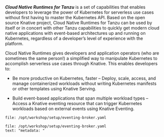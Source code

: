 ***Cloud Native Runtimes for Tanzu*** is a set of capabilities that enables developers to leverage the power of Kubernetes for serverless use cases without first having to master the Kubernetes API. Based on the open source Knative project, Cloud Native Runtimes for Tanzu can be used by itself or in concert with other Tanzu capabilities to quickly get modern cloud native applications with event-based architectures up and running on Kubernetes, regardless of a developer’s level of experience with the platform.

Cloud Native Runtimes gives developers and application operators (who are sometimes the same person!) a simplified way to manipulate Kubernetes to accomplish serverless use cases through Knative. This enables developers to:

- Be more productive on Kubernetes, faster – Deploy, scale, access, and manage containerized workloads without writing Kubernetes manifests or other templates using Knative Serving. 

- Build event-based applications that span multiple workload types – Access a Knative eventing resource that can trigger Kubernetes workloads based on external events using Knative Eventing.

```editor:open-file
file: /opt/workshop/setup/eventing-broker.yaml
```

```editor:select-matching-text
file: /opt/workshop/setup/eventing-broker.yaml
text: "metadata: "
```
